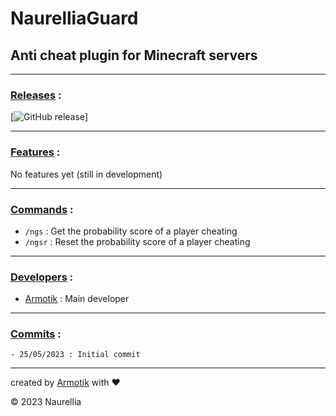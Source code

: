 # NaurelliaGuard

## Anti cheat plugin for Minecraft servers

---

### <ins>**Releases**</ins> :

[![GitHub release](https://img.shields.io/github/release/Naurellia/NaurelliaGuard.svg)]

---

### <ins>**Features**</ins> :

No features yet (still in development)

---

### <ins>**Commands**</ins> :

- `/ngs` : Get the probability score of a player cheating 
- `/ngsr` : Reset the probability score of a player cheating

---

### <ins>**Developers**</ins> :

- [Armotik]( 𝕬𝖗𝖒𝖔𝖙𝖎𝖐#0001 ) : Main developer

---

### <ins>**Commits**</ins> :

```
- 25/05/2023 : Initial commit
```

---

created by [Armotik]( 𝕬𝖗𝖒𝖔𝖙𝖎𝖐#0001 ) with ❤️

&copy; 2023 Naurellia